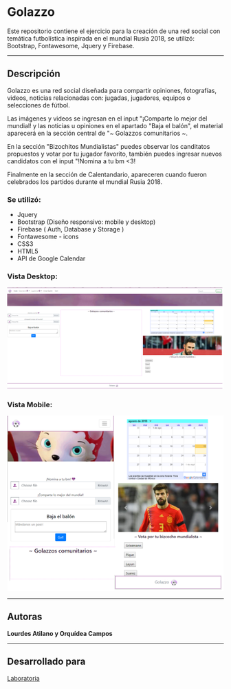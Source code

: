# Golazzo

Este repositorio contiene el ejercicio para la creación de una red social con temática futbolística inspirada en el mundial Rusia 2018, se utilizó: Bootstrap, Fontawesome, Jquery y Firebase.

---
## Descripción

Golazzo es una red social diseñada para compartir opiniones, fotografías, videos, noticias relacionadas con: jugadas, jugadores, equipos o selecciones de fútbol. 

Las imágenes y videos se ingresan en el input "¡Comparte lo mejor del mundial! y las noticias u opiniones en el apartado "Baja el balón", el material aparecerá en la sección central de "~ Golazzos comunitarios ~.

En la sección "Bizochitos Mundialistas" puedes observar los canditatos propuestos y votar por tu jugador favorito, también puedes ingresar nuevos candidatos con el input "!Nomina a tu bm <3!

Finalmente en la sección de Calentandario, apareceren cuando fueron celebrados los partidos durante el mundial Rusia 2018.

### Se utilizó:
* Jquery
* Bootstrap (Diseño responsivo: mobile y desktop)
* Firebase ( Auth, Database y Storage )
* Fontawesome - icons
* CSS3
* HTML5
* API de Google Calendar

### Vista Desktop:
![](./assets/images/golazzo-viewDesktop.png)

### Vista Mobile:
![](./assets/images/golazzo-viewMobile.png)

---
## Autoras

**Lourdes Atilano y Orquídea Campos**

---
## Desarrollado para 
[Laboratoria](https://laboratoria.la)
